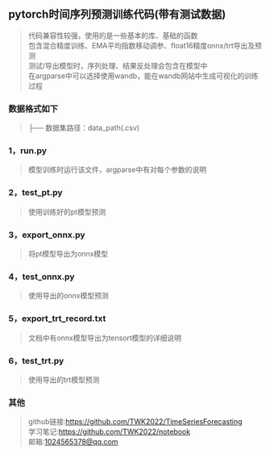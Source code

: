 ## pytorch时间序列预测训练代码(带有测试数据)
>代码兼容性较强，使用的是一些基本的库、基础的函数  
>包含混合精度训练、EMA平均指数移动调参、float16精度onnx/trt导出及预测    
>测试/导出模型时，序列处理、结果反处理会包含在模型中  
>在argparse中可以选择使用wandb，能在wandb网站中生成可视化的训练过程
### 数据格式如下  
>├── 数据集路径：data_path(.csv)  
### 1，run.py
>模型训练时运行该文件，argparse中有对每个参数的说明
### 2，test_pt.py
>使用训练好的pt模型预测
### 3，export_onnx.py
>将pt模型导出为onnx模型
### 4，test_onnx.py
>使用导出的onnx模型预测
### 5，export_trt_record.txt
>文档中有onnx模型导出为tensort模型的详细说明
### 6，test_trt.py
>使用导出的trt模型预测
### 其他
>github链接:https://github.com/TWK2022/TimeSeriesForecasting  
>学习笔记:https://github.com/TWK2022/notebook  
>邮箱:1024565378@qq.com